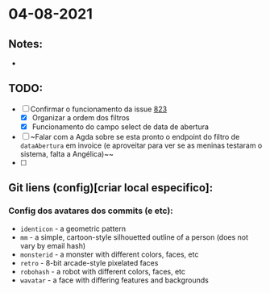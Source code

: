 # 04-08-2021

## Notes:

- 


## TODO:

* [ ] Confirmar o funcionamento da issue [823](http://git.haidar.com.br/engineers/archimedes/issues/823)
  * [x] Organizar a ordem dos filtros
  * [x] Funcionamento do campo select de data de abertura
* [ ] ~Falar com a Agda sobre se esta pronto o endpoint do filtro de `dataAbertura` em invoice (e aproveitar para ver se as meninas testaram o sistema, falta a Angélica)~~
* [ ] 





## Git liens (config)[criar local especifico]:

### Config dos avatares dos commits (e etc):
- `identicon` - a geometric pattern
- `mm` - a simple, cartoon-style silhouetted outline of a person (does not vary by email hash)
- `monsterid` - a monster with different colors, faces, etc
- `retro` - 8-bit arcade-style pixelated faces
- `robohash` - a robot with different colors, faces, etc
- `wavatar` - a face with differing features and backgrounds
